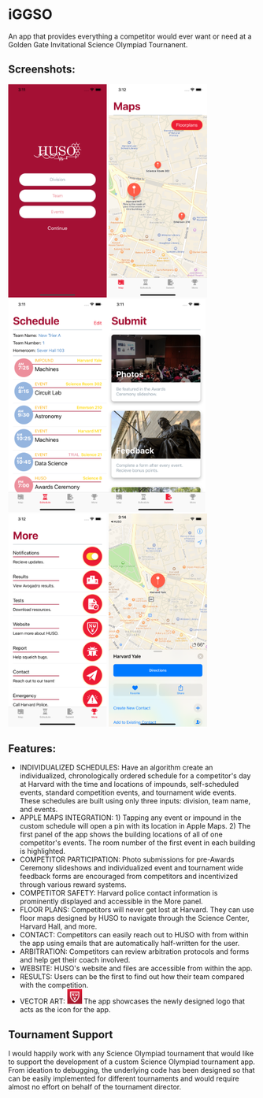 # iGGSO

An app that provides everything a competitor would ever want or need at a Golden Gate Invitational Science Olympiad Tournanent. 

## Screenshots: 

<img src="/Images/login.png" alt="Default Login Screen" width="200"/> <img src="/Images/maps.png" alt="Individualized Map" width="200"/> <img src="/Images/schedule.png" alt="Individualzed Schedule" width="200"/><img src="/Images/submit.png" alt="Submission Options" width="200"/> <img src="/Images/more.png" alt="More Options" width="200"/> <img src="/Images/applemaps.png" alt="Clicking on Events Opens Maps" width="200"/> 

## Features: 

* INDIVIDUALIZED SCHEDULES: Have an algorithm create an individualized, chronologically ordered schedule for a competitor's day at Harvard with the time and locations of impounds, self-scheduled events, standard competition events, and tournament wide events. These schedules are built using only three inputs: division, team name, and events. 
* APPLE MAPS INTEGRATION: 1) Tapping any event or impound in the custom schedule will open a pin with its location in Apple Maps. 2) The first panel of the app shows the building locations of all of one competitor's events. The room number of the first event in each building is highlighted.
* COMPETITOR PARTICIPATION: Photo submissions for pre-Awards Ceremony slideshows and individualized event and tournament wide feedback forms are encouraged from competitors and incentivized through various reward systems. 
* COMPETITOR SAFETY: Harvard police contact information is prominently displayed and accessible in the More panel. 
* FLOOR PLANS: Competitors will never get lost at Harvard. They can use floor maps designed by HUSO to navigate through the Science Center, Harvard Hall, and more. 
* CONTACT: Competitors can easily reach out to HUSO with from within the app using emails that are automatically half-written for the user. 
* ARBITRATION: Competitors can review arbitration protocols and forms and help get their coach involved.  
* WEBSITE: HUSO's website and files are accessible from within the app. 
* RESULTS: Users can be the first to find out how their team compared with the competition. 
* VECTOR ART: <img src="/Images/logo.jpg" alt="HUSO Logo" width="30"/> The app showcases the newly designed logo that acts as the icon for the app.

## Tournament Support

I would happily work with any Science Olympiad tournament that would like to support the development of a custom Science Olympiad tournament app. From ideation to debugging, the underlying code has been designed so that can be easily implemented for different tournaments and would require almost no effort on behalf of the tournament director. 

